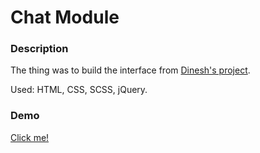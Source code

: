 # Chat Module

### Description

The thing was to build the interface from [Dinesh's project](https://dribbble.com/shots/3146448-Chat-Module).

Used: HTML, CSS, SCSS, jQuery.

### Demo

[Click me!](https://fabijanski.github.io/chatModule)
